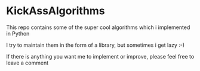 KickAssAlgorithms
=================

This repo contains some of the super cool algorithms which i implemented in Python <br>

I try to maintain them in the form of a library, but sometimes i get lazy :-) <br> 

If there is anything you want me to implement or improve, please feel free to leave a comment <br> 
